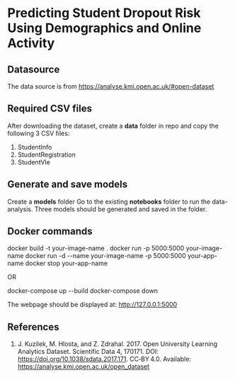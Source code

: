 # Predicting Student Dropout Risk Using Demographics and Online Activity 
## Datasource
The data source is from https://analyse.kmi.open.ac.uk/#open-dataset

## Required CSV files
After downloading the dataset, create a **data** folder in repo and copy the following 3 CSV files:
1. StudentInfo
2. StudentRegistration
3. StudentVle

## Generate and save models
Create a **models** folder Go to the existing **notebooks** folder to run the data-analysis. Three models should be generated and saved in the folder.

## Docker commands

docker build -t your-image-name .
docker run -p 5000:5000 your-image-name
docker run -d --name  your-image-name -p 5000:5000 your-app-name
docker stop your-app-name

OR

docker-compose up --build
docker-compose down

The webpage should be displayed at:
http://127.0.0.1:5000

## References
1. J. Kuzilek, M. Hlosta, and Z. Zdrahal. 2017. Open University Learning Analytics Dataset. Scientific Data 4, 170171. DOI: https://doi.org/10.1038/sdata.2017.171. CC‑BY 4.0. Available: https://analyse.kmi.open.ac.uk/open_dataset